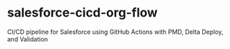 # salesforce-cicd-org-flow
CI/CD pipeline for Salesforce using GitHub Actions with PMD, Delta Deploy, and Validation
